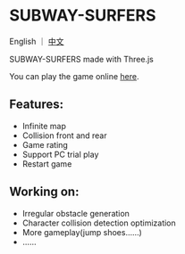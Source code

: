 # SUBWAY-SURFERS

English ｜ [中文](https://github.com/DanielLin0516/SUBWAY-SURFERS/blob/master/README_ZH.md)

SUBWAY-SURFERS made with Three.js

You can play the game online [here](https://subway-surfers-threejs.vercel.app/).


## Features:

- Infinite map
- Collision front and rear
- Game rating
- Support PC trial play
- Restart game

## Working on:

- Irregular obstacle generation
- Character collision detection optimization
- More gameplay(jump shoes……)
- ……
